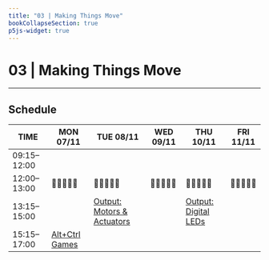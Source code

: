 ```yaml
---
title: "03 | Making Things Move"
bookCollapseSection: true
p5js-widget: true
---
```


# 03 | Making Things Move

---

## Schedule

<div class="calendar">

| TIME | MON 07/11 | TUE 08/11 | WED 09/11 | THU 10/11 | FRI 11/11 |
| --- | --- | --- | --- | --- | --- |
| 09:15–12:00 |  |  |  |  |  |
| 12:00–13:00| 🥗🍜🍱🍝🍕 | 🥗🍜🍱🍝🍕 | 🥗🍜🍱🍝🍕 | 🥗🍜🍱🍝🍕 | 🥗🍜🍱🍝🍕 |
| 13:15–15:00 |  | [Output: Motors & Actuators](./lesson-01) |  | [Output: Digital LEDs](./lesson-02) |  |
| 15:15–17:00 | [Alt+Ctrl Games](./lecture)  |  |  |  |  |

</div> 
